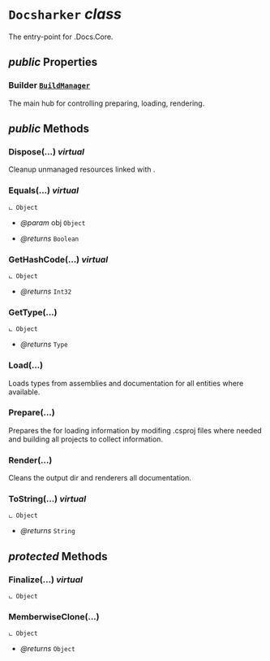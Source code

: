 # <code><span title="The entry-point for .Docs.Core.">Docsharker</span></code> *class*

The entry-point for .Docs.Core.

## *public* Properties

### Builder <code><a href="BuildManager.md">BuildManager</a></code>

The main hub for controlling preparing, loading, rendering.



## *public* Methods

### Dispose(...) *virtual*

Cleanup unmanaged resources linked with <see cref="P:DotDocs.Core.Docsharker.Builder" />.



### Equals(...) *virtual*

```
ட Object
```



- *@param* obj <code><span title="Supports all classes in the .NET class hierarchy and provides low-level services to derived classes. This is the ultimate base class of all .NET classes; it is the root of the type hierarchy.">Object</span></code>

- *@returns* <code><span title="Represents a Boolean (&lt;see langword=&quot;true&quot; /&gt; or &lt;see langword=&quot;false&quot; /&gt;) value.">Boolean</span></code>

### GetHashCode(...) *virtual*

```
ட Object
```



- *@returns* <code><span title="Represents a 32-bit signed integer.">Int32</span></code>

### GetType(...)

```
ட Object
```



- *@returns* <code><span title="Represents type declarations: class types, interface types, array types, value types, enumeration types, type parameters, generic type definitions, and open or closed constructed generic types.">Type</span></code>

### Load(...)

Loads types from assemblies and documentation for all entities where available.



### Prepare(...)

Prepares the <see cref="T:DotDocs.Core.BuildManager" /> for loading information by modifing .csproj files where needed and building all projects to collect information.



### Render(...)

Cleans the output dir and renderers all documentation.



### ToString(...) *virtual*

```
ட Object
```



- *@returns* <code><span title="Represents text as a sequence of UTF-16 code units.">String</span></code>

## *protected* Methods

### Finalize(...) *virtual*

```
ட Object
```





### MemberwiseClone(...)

```
ட Object
```



- *@returns* <code><span title="Supports all classes in the .NET class hierarchy and provides low-level services to derived classes. This is the ultimate base class of all .NET classes; it is the root of the type hierarchy.">Object</span></code>